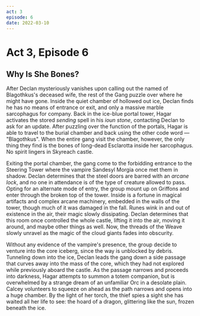 ```yaml
---
act: 3
episode: 6
date: 2022-03-10
---
```

# Act 3, Episode 6
## Why Is She Bones?
After Declan mysteriously vanishes upon calling out the named of Blagothkus's deceased wife, the rest of the Gang puzzle over where he might have gone. Inside the quiet chamber of hollowed out ice, Declan finds he has no means of entrance or exit, and only a massive marble sarcophagus for company. Back in the ice-blue portal tower, Hagar activates the stored *sending* spell in his *ioun stone*, contacting Declan to ask for an update. After puzzling over the function of the portals, Hagar is able to travel to the burial chamber and back using the other code word — "Blagothkus". When the entire gang visit the chamber, however, the only thing they find is the bones of long-dead Esclarotta inside her sarcophagus. No spirit lingers in Skyreach castle.

Exiting the portal chamber, the gang come to the forbidding entrance to the Steering Tower where the vampire Sandesyl Morgia once met them in shadow. Declan determines that the steel doors are barred with an *arcane lock*, and no one in attendance is of the type of creature allowed to pass. Opting for an alternate mode of entry, the group mount up on Griffons and enter through the broken top of the tower. Inside is a fortune in magical artifacts and complex arcane machinery, embedded in the walls of the tower, though much of it was damaged in the fall. Runes wink in and out of existence in the air, their magic slowly dissipating. Declan determines that this room once controlled the whole castle, lifting it into the air, moving it around, and maybe other things as well. Now, the threads of the Weave slowly unravel as the magic of the cloud giants fades into obscurity.

Without any evidence of the vampire's presence, the group decide to venture into the core iceberg, since the way is unblocked by debris. Tunneling down into the ice, Declan leads the gang down a side passage that curves away into the mass of the core, which they had not explored while previously aboard the castle. As the passage narrows and proceeds into darkness, Hagar attempts to summon a totem companion, but is overwhelmed by a strange dream of an unfamiliar Orc in a desolate plain. Calcey volunteers to squeeze on ahead as the path narrows and opens into a huge chamber. By the light of her torch, the thief spies a sight she has waited all her life to see: the hoard of a dragon, glittering like the sun, frozen beneath the ice.
